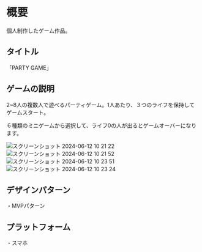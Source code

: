 
# 概要
個人制作したゲーム作品。

## タイトル
「PARTY GAME」

## ゲームの説明

2~8人の複数人で遊べるパーティゲーム。1人あたり、３つのライフを保持してゲームスタート。

６種類のミニゲームから選択して、ライフ0の人が出るとゲームオーバーになります。

![スクリーンショット 2024-06-12 10 21 22](https://github.com/Sakurai8080/PARTY_GAME/assets/101930534/bd7e0038-da2b-44e6-958d-2b613678ffa1)
![スクリーンショット 2024-06-12 10 21 52](https://github.com/Sakurai8080/PARTY_GAME/assets/101930534/c9baa126-8a5b-4f38-8ad3-6aa021178436)
![スクリーンショット 2024-06-12 10 23 51](https://github.com/Sakurai8080/PARTY_GAME/assets/101930534/1569b6f3-9f4c-46d5-9b4f-9ee0bc962f6e)
![スクリーンショット 2024-06-12 10 23 24](https://github.com/Sakurai8080/PARTY_GAME/assets/101930534/7e63eae8-ac5a-4eaf-8c65-f115d2224e1f)

## デザインパターン

・MVPパターン

## プラットフォーム

・スマホ
